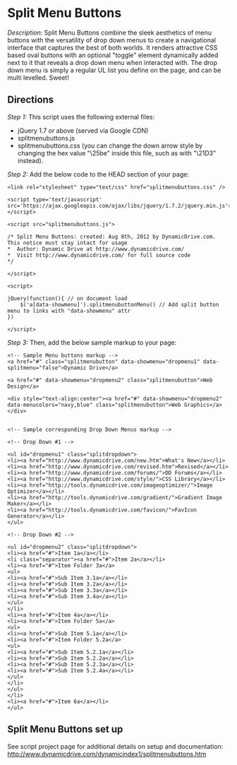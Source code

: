 # Split Menu Buttons #

*Description:* Split Menu Buttons combine the sleek aesthetics of menu buttons with the versatility of drop down menus to create a navigational interface that captures the best of both worlds. It renders attractive CSS based oval buttons with an optional "toggle" element dynamically added next to it that reveals a drop down menu when interacted with. The drop down menu is simply a regular UL list you define on the page, and can be multi levelled. Sweet!

## Directions ##

*Step 1:* This script uses the following external files:

+ jQuery 1.7 or above (served via Google CDN)
+ splitmenubuttons.js
+ splitmenubuttons.css (you can change the down arrow style by changing the hex value "\25be" inside this file, such as with "\21D3" instead).

*Step 2:* Add the below code to the HEAD section of your page:

	<link rel="stylesheet" type="text/css" href="splitmenubuttons.css" />
	
	<script type='text/javascript' src='https://ajax.googleapis.com/ajax/libs/jquery/1.7.2/jquery.min.js'></script>
	
	<script src="splitmenubuttons.js">
	
	/* Split Menu Buttons: created: Aug 8th, 2012 by DynamicDrive.com. This notice must stay intact for usage 
	*  Author: Dynamic Drive at http://www.dynamicdrive.com/
	*  Visit http://www.dynamicdrive.com/ for full source code
	*/
	
	</script>
	
	<script>
	
	jQuery(function(){ // on document load
		$('a[data-showmenu]').splitmenubuttonMenu() // Add split button menu to links with "data-showmenu" attr
	})
	
	</script>

*Step 3:* Then, add the below sample markup to your page:

	<!-- Sample Menu buttons markup -->
	<a href="#" class="splitmenubutton" data-showmenu="dropmenu1" data-splitmenu="false">Dynamic Drive</a>
	
	<a href="#" data-showmenu="dropmenu2" class="splitmenubutton">Web Design</a>  
	
	<div style="text-align:center"><a href="#" data-showmenu="dropmenu2" data-menucolors="navy,blue" class="splitmenubutton">Web Graphics</a></div>
	
	
	<!-- Sample corresponding Drop Down Menus markup -->
	
	<!-- Drop Down #1 -->
	
	<ul id="dropmenu1" class="splitdropdown">
	<li><a href="http://www.dynamicdrive.com/new.htm">What's New</a></li>
	<li><a href="http://www.dynamicdrive.com/revised.htm">Revised</a></li>
	<li><a href="http://www.dynamicdrive.com/forums/">DD Forums</a></li>
	<li><a href="http://www.dynamicdrive.com/style/">CSS Library</a></li>
	<li><a href="http://tools.dynamicdrive.com/imageoptimizer/">Image Optimizer</a></li>
	<li><a href="http://tools.dynamicdrive.com/gradient/">Gradient Image Maker</a></li>
	<li><a href="http://tools.dynamicdrive.com/favicon/">FavIcon Generator</a></li>
	</ul>
	
	<!-- Drop Down #2 -->
	
	<ul id="dropmenu2" class="splitdropdown">
	<li><a href="#">Item 1a</a></li>
	<li class="separator"><a href="#">Item 2a</a></li>
	<li><a href="#">Item Folder 3a</a>
	<ul>
	<li><a href="#">Sub Item 3.1a</a></li>
	<li><a href="#">Sub Item 3.2a</a></li>
	<li><a href="#">Sub Item 3.3a</a></li>
	<li><a href="#">Sub Item 3.4a</a></li>
	</ul>
	</li>
	<li><a href="#">Item 4a</a></li>
	<li><a href="#">Item Folder 5a</a>
	<ul>
	<li><a href="#">Sub Item 5.1a</a></li>
	<li><a href="#">Item Folder 5.2a</a>
	<ul>
	<li><a href="#">Sub Item 5.2.1a</a></li>
	<li><a href="#">Sub Item 5.2.2a</a></li>
	<li><a href="#">Sub Item 5.2.3a</a></li>
	<li><a href="#">Sub Item 5.2.4a</a></li>
	</ul>
	</li>
	</ul>
	</li>
	<li><a href="#">Item 6a</a></li>
	</ul>

## Split Menu Buttons set up ##

See script project page for additional details on setup and documentation: <http://www.dynamicdrive.com/dynamicindex1/splitmenubuttons.htm>
